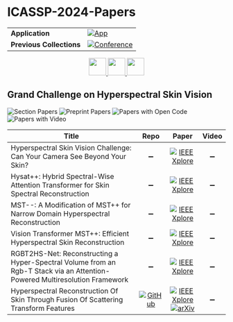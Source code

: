 # ICASSP-2024-Papers

<table>
    <tr>
        <td><strong>Application</strong></td>
        <td>
            <a href="https://huggingface.co/spaces/DmitryRyumin/NewEraAI-Papers" style="float:left;">
                <img src="https://img.shields.io/badge/🤗-NewEraAI--Papers-FFD21F.svg" alt="App" />
            </a>
        </td>
    </tr>
    <tr>
        <td><strong>Previous Collections</strong></td>
        <td>
            <a href="https://github.com/DmitryRyumin/ICASSP-2023-24-Papers/blob/main/README_2023.md">
                <img src="http://img.shields.io/badge/ICASSP-2023-0073AE.svg" alt="Conference">
            </a>
        </td>
    </tr>
</table>

<div align="center">
    <a href="https://github.com/DmitryRyumin/ICASSP-2023-24-Papers/blob/main/sections/2024/main/SLP-L17.md">
        <img src="https://cdn.jsdelivr.net/gh/DmitryRyumin/NewEraAI-Papers@main/images/left.svg" width="40" alt="" />
    </a>
    <a href="https://github.com/DmitryRyumin/ICASSP-2023-24-Papers/">
        <img src="https://cdn.jsdelivr.net/gh/DmitryRyumin/NewEraAI-Papers@main/images/home.svg" width="40" alt="" />
    </a>
    <a href="https://github.com/DmitryRyumin/ICASSP-2023-24-Papers/blob/main/sections/2024/main/SLP-P12.md">
        <img src="https://cdn.jsdelivr.net/gh/DmitryRyumin/NewEraAI-Papers@main/images/right.svg" width="40" alt="" />
    </a>
</div>


## Grand Challenge on Hyperspectral Skin Vision

![Section Papers](https://img.shields.io/badge/Section%20Papers-6-42BA16) ![Preprint Papers](https://img.shields.io/badge/Preprint%20Papers-1-b31b1b) ![Papers with Open Code](https://img.shields.io/badge/Papers%20with%20Open%20Code-1-1D7FBF) ![Papers with Video](https://img.shields.io/badge/Papers%20with%20Video-0-FF0000)

| **Title** | **Repo** | **Paper** | **Video** |
|-----------|:--------:|:---------:|:---------:|
| Hyperspectral Skin Vision Challenge: Can Your Camera See Beyond Your Skin? | :heavy_minus_sign: | [![IEEE Xplore](https://img.shields.io/badge/IEEE-10626113-E4A42C.svg)](https://ieeexplore.ieee.org/document/10626113) | :heavy_minus_sign: |
| Hysat++: Hybrid Spectral-Wise Attention Transformer for Skin Spectral Reconstruction | :heavy_minus_sign: | [![IEEE Xplore](https://img.shields.io/badge/IEEE-10627155-E4A42C.svg)](https://ieeexplore.ieee.org/document/10627155) | :heavy_minus_sign: |
| MST--: A Modification of MST++ for Narrow Domain Hyperspectral Reconstruction | :heavy_minus_sign: | [![IEEE Xplore](https://img.shields.io/badge/IEEE-10626273-E4A42C.svg)](https://ieeexplore.ieee.org/document/10626273) | :heavy_minus_sign: |
| Vision Transformer MST++: Efficient Hyperspectral Skin Reconstruction | :heavy_minus_sign: | [![IEEE Xplore](https://img.shields.io/badge/IEEE-10625881-E4A42C.svg)](https://ieeexplore.ieee.org/document/10625881) | :heavy_minus_sign: |
| RGBT2HS-Net: Reconstructing a Hyper-Spectral Volume from an Rgb-T Stack via an Attention-Powered Multiresolution Framework | :heavy_minus_sign: | [![IEEE Xplore](https://img.shields.io/badge/IEEE-10627758-E4A42C.svg)](https://ieeexplore.ieee.org/document/10627758) | :heavy_minus_sign: |
| Hyperspectral Reconstruction Of Skin Through Fusion Of Scattering Transform Features | [![GitHub](https://img.shields.io/github/stars/BrandonKolstoe/Hyperskin_Scattering?style=flat)](https://github.com/BrandonKolstoe/Hyperskin_Scattering) | [![IEEE Xplore](https://img.shields.io/badge/IEEE-10627310-E4A42C.svg)](https://ieeexplore.ieee.org/document/10627310) <br/> [![arXiv](https://img.shields.io/badge/arXiv-2404.10030-b31b1b.svg)](https://arxiv.org/abs/2404.10030) | :heavy_minus_sign: |
 